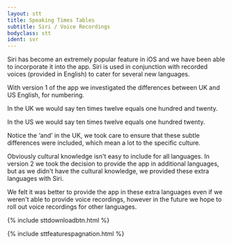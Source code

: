 ```yaml
---
layout: stt
title: Speaking Times Tables
subtitle: Siri / Voice Recordings
bodyclass: stt
ident: svr
---
```


Siri has become an extremely popular feature in iOS and we have been able to incorporate it into the app. Siri is used in conjunction with recorded voices (provided in English) to cater for several new languages.

With version 1 of the app we investigated the differences between UK and US English, for numbering.

In the UK we would say ten times twelve equals one hundred and twenty.

In the US we would say ten times twelve equals one hundred twenty.

Notice the ‘and’ in the UK, we took care to ensure that these subtle differences were included, which mean a lot to the specific culture.

Obviously cultural knowledge isn't easy to include for all languages. In version 2 we took the decision to provide the app in additional languages, but as we didn't have the cultural knowledge, we provided these extra languages with Siri.

We felt it was better to provide the app in these extra languages even if we weren't able to provide voice recordings, however in the future we hope to roll out voice recordings for other languages.

<div class="container-table">
	<div class="center-block">
		{% include sttdownloadbtn.html %}
	</div>
</div>

{% include sttfeaturespagnation.html %}
